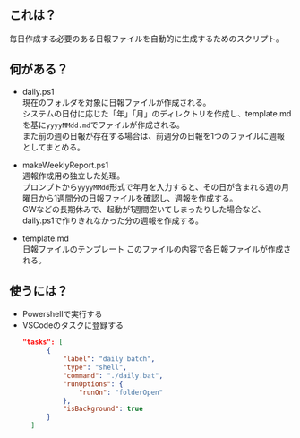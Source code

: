 ## これは？

毎日作成する必要のある日報ファイルを自動的に生成するためのスクリプト。

## 何がある？
- daily.ps1  
現在のフォルダを対象に日報ファイルが作成される。  
システムの日付に応じた「年」「月」のディレクトリを作成し、template.mdを基に`yyyyMMdd.md`でファイルが作成される。  
また前の週の日報が存在する場合は、前週分の日報を1つのファイルに週報としてまとめる。

- makeWeeklyReport.ps1  
週報作成用の独立した処理。  
プロンプトから`yyyyMMdd`形式で年月を入力すると、その日が含まれる週の月曜日から1週間分の日報ファイルを確認し、週報を作成する。  
GWなどの長期休みで、起動が1週間空いてしまったりした場合など、daily.ps1で作りきれなかった分の週報を作成する。  

- template.md  
日報ファイルのテンプレート
このファイルの内容で各日報ファイルが作成される。

## 使うには？
- Powershellで実行する
- VSCodeのタスクに登録する
  ```json
  "tasks": [
        {
            "label": "daily batch",
            "type": "shell",
            "command": "./daily.bat",
            "runOptions": {
                "runOn": "folderOpen"
            },
            "isBackground": true
        }
    ]
  ```
